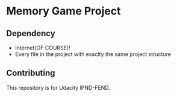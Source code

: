 # Memory Game Project

## Dependency

* Internet(OF COURSE)!
* Every file in the project with exaclty the same project structure

## Contributing

This repository is for Udacity IPND-FEND.